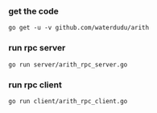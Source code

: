 ### get the code

    go get -u -v github.com/waterdudu/arith

### run rpc server

    go run server/arith_rpc_server.go

### run rpc client

    go run client/arith_rpc_client.go

